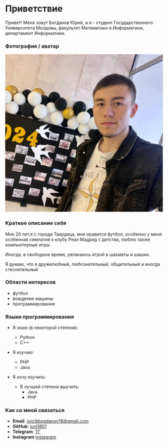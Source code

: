 # Приветствие

Привет! Меня зовут Богданов Юрий, и я - студент Государственного Университета Молдовы, факультет Математики и Информатики, департамент Информатики.

### Фотография / аватар

![Мой аватар](images/avatar.jpg)  

### Краткое описание себя

Мне 20 лет,я с города Твардица, мне нравится футбол, особенно у меня особенная симпатия к клубу Реал Мадрид с детства, люблю также компьютерные игры.

Иногда, в свободное время, увлекаюсь игрой в шахматы и шашки. 

Я думаю, что я дружелюбный, любознательный, общительный и иногда стеснительный.

### Области интересов

- футбол
- вождение машины
- программирование

### Языки программирования

- Я знаю (в некоторой степени):
  - Python
  - C++

- Я изучаю:
  - PHP
  - Java

- Я хочу изучить:
  - В лучшей степени выучить:
    - Java
    - PHP

### Как со мной связаться

- **Email**: iurcikbogdanov18@gmail.com
- **GitHub**: [iurii1801](https://github.com/iurii1801)
- **Telegram**: [ТГ](https://t.me/bogdanov_18i)
- **Instagram**:[instagram](https://www.instagram.com/bogdanov_18_/)  
